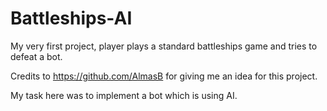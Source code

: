 # Battleships-AI
My very first project,  player plays a standard battleships game and tries to defeat a bot.

Credits to  https://github.com/AlmasB for giving me an idea for this project.

My task here was to implement a bot which is using AI.
